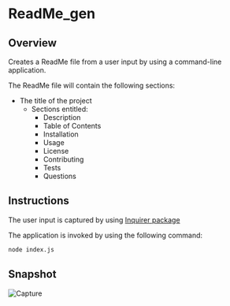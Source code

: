 # ReadMe_gen
## Overview

Creates a ReadMe file from a user input by using a command-line application.

The ReadMe file will contain the following sections:
  * The title of the project 
    * Sections entitled:
      * Description 
      * Table of Contents 
      * Installation 
      * Usage 
      * License 
      * Contributing 
      * Tests 
      * Questions

## Instructions
The user input is captured by using [Inquirer package](https://www.npmjs.com/package/inquirer)

The application is invoked by using the following command:

```bash
node index.js
```
## Snapshot
![Capture](https://user-images.githubusercontent.com/112564483/220976480-b04d3381-e4d9-4a9f-a413-4a6502cfb979.JPG)
